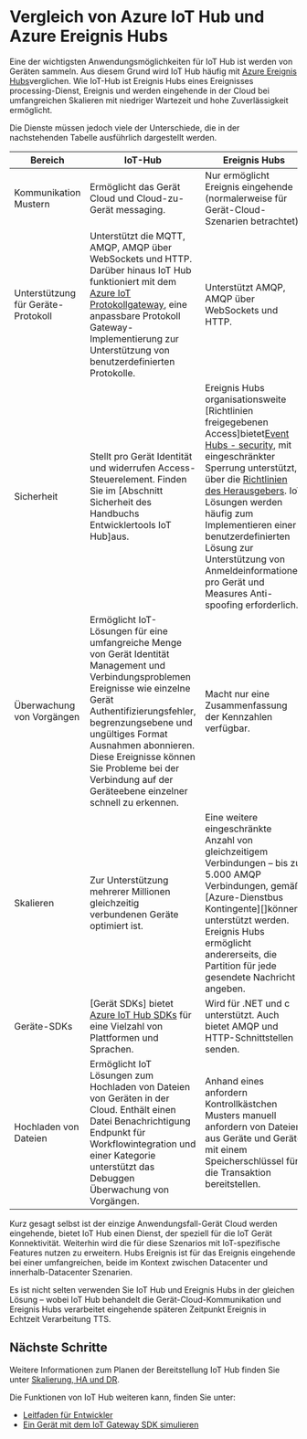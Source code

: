 <properties
 pageTitle="Vergleich von Azure IoT-Hub an Azure Ereignis Hubs | Microsoft Azure"
 description="Einen Vergleich der Azure IoT Hub und Azure Ereignis Hubs Dienste hervorheben Funktionsunterschiede und Fällen verwenden."
 services="iot-hub"
 documentationCenter=""
 authors="fsautomata"
 manager="timlt"
 editor=""/>

<tags
 ms.service="iot-hub"
 ms.devlang="na"
 ms.topic="article"
 ms.tgt_pltfrm="na"
 ms.workload="na"
 ms.date="06/06/2016"
 ms.author="elioda"/>

# <a name="comparison-of-azure-iot-hub-and-azure-event-hubs"></a>Vergleich von Azure IoT Hub und Azure Ereignis Hubs

Eine der wichtigsten Anwendungsmöglichkeiten für IoT Hub ist werden von Geräten sammeln. Aus diesem Grund wird IoT Hub häufig mit [Azure Ereignis Hubs][]verglichen. Wie IoT-Hub ist Ereignis Hubs eines Ereignisses processing-Dienst, Ereignis und werden eingehende in der Cloud bei umfangreichen Skalieren mit niedriger Wartezeit und hohe Zuverlässigkeit ermöglicht.

Die Dienste müssen jedoch viele der Unterschiede, die in der nachstehenden Tabelle ausführlich dargestellt werden.

| Bereich | IoT-Hub | Ereignis Hubs |
| ---- | ------- | ---------- |
| Kommunikation Mustern | Ermöglicht das Gerät Cloud und Cloud-zu-Gerät messaging. | Nur ermöglicht Ereignis eingehende (normalerweise für Gerät-Cloud-Szenarien betrachtet). |
| Unterstützung für Geräte-Protokoll | Unterstützt die MQTT, AMQP, AMQP über WebSockets und HTTP. Darüber hinaus IoT Hub funktioniert mit dem [Azure IoT Protokollgateway][lnk-azure-protocol-gateway], eine anpassbare Protokoll Gateway-Implementierung zur Unterstützung von benutzerdefinierten Protokolle. | Unterstützt AMQP, AMQP über WebSockets und HTTP. |
| Sicherheit | Stellt pro Gerät Identität und widerrufen Access-Steuerelement. Finden Sie im [Abschnitt Sicherheit des Handbuchs Entwicklertools IoT Hub]aus. | Ereignis Hubs organisationsweite [Richtlinien freigegebenen Access]bietet[Event Hubs - security], mit eingeschränkter Sperrung unterstützt, über die [Richtlinien des Herausgebers][Event Hubs publisher policies]. IoT Lösungen werden häufig zum Implementieren einer benutzerdefinierten Lösung zur Unterstützung von Anmeldeinformationen pro Gerät und Measures Anti-spoofing erforderlich. |
| Überwachung von Vorgängen | Ermöglicht IoT-Lösungen für eine umfangreiche Menge von Gerät Identität Management und Verbindungsproblemen Ereignisse wie einzelne Gerät Authentifizierungsfehler, begrenzungsebene und ungültiges Format Ausnahmen abonnieren. Diese Ereignisse können Sie Probleme bei der Verbindung auf der Geräteebene einzelner schnell zu erkennen. | Macht nur eine Zusammenfassung der Kennzahlen verfügbar. |
| Skalieren | Zur Unterstützung mehrerer Millionen gleichzeitig verbundenen Geräte optimiert ist. | Eine weitere eingeschränkte Anzahl von gleichzeitigem Verbindungen – bis zu 5.000 AMQP Verbindungen, gemäß [Azure-Dienstbus Kontingente][]können unterstützt werden. Ereignis Hubs ermöglicht andererseits, die Partition für jede gesendete Nachricht angeben. |
| Geräte-SDKs | [Gerät SDKs] bietet[ Azure IoT Hub SDKs] für eine Vielzahl von Plattformen und Sprachen. | Wird für .NET und c unterstützt. Auch bietet AMQP und HTTP-Schnittstellen senden. |
| Hochladen von Dateien | Ermöglicht IoT Lösungen zum Hochladen von Dateien von Geräten in der Cloud. Enthält einen Datei Benachrichtigung Endpunkt für Workflowintegration und einer Kategorie unterstützt das Debuggen Überwachung von Vorgängen. | Anhand eines anfordern Kontrollkästchen Musters manuell anfordern von Dateien aus Geräte und Geräte mit einem Speicherschlüssel für die Transaktion bereitstellen. |

Kurz gesagt selbst ist der einzige Anwendungsfall-Gerät Cloud werden eingehende, bietet IoT Hub einen Dienst, der speziell für die IoT Gerät Konnektivität. Weiterhin wird die für diese Szenarios mit IoT-spezifische Features nutzen zu erweitern. Hubs Ereignis ist für das Ereignis eingehende bei einer umfangreichen, beide im Kontext zwischen Datacenter und innerhalb-Datacenter Szenarien.

Es ist nicht selten verwenden Sie IoT Hub und Ereignis Hubs in der gleichen Lösung – wobei IoT Hub behandelt die Gerät-Cloud-Kommunikation und Ereignis Hubs verarbeitet eingehende späteren Zeitpunkt Ereignis in Echtzeit Verarbeitung TTS.

## <a name="next-steps"></a>Nächste Schritte

Weitere Informationen zum Planen der Bereitstellung IoT Hub finden Sie unter [Skalierung, HA und DR][lnk-scaling].

Die Funktionen von IoT Hub weiteren kann, finden Sie unter:

- [Leitfaden für Entwickler][lnk-devguide]
- [Ein Gerät mit dem IoT Gateway SDK simulieren][lnk-gateway]

[Azure Ereignis Hubs]: ../event-hubs/event-hubs-what-is-event-hubs.md
[Sicherheitsabschnitt des Handbuchs Entwicklertools IoT-Hub]: iot-hub-devguide-security.md
[Event Hubs - security]: ../event-hubs/event-hubs-authentication-and-security-model-overview.md
[Event Hubs publisher policies]: ../event-hubs/event-hubs-overview.md#common-publisher-tasks
[Azure Dienstbus von Kontingenten]: ../service-bus-messaging/service-bus-quotas.md
[Azure IoT Hub SDKs]: https://github.com/Azure/azure-iot-sdks/blob/master/readme.md
[lnk-azure-protocol-gateway]: iot-hub-protocol-gateway.md

[lnk-scaling]: iot-hub-scaling.md
[lnk-devguide]: iot-hub-devguide.md
[lnk-gateway]: iot-hub-linux-gateway-sdk-simulated-device.md
